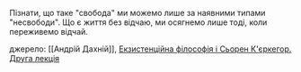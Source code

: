 
Пізнати, що таке "свобода" ми можемо лише за наявними типами "несвободи".
Що є життя без відчаю, ми осягнемо лише тоді, коли переживемо відчай.

джерело: [[Андрій Дахній]], [Екзистенційна філософія і Сьорен К'єркегор. Друга лекція](https://www.youtube.com/watch?v=Uw_2FRJmtQo)